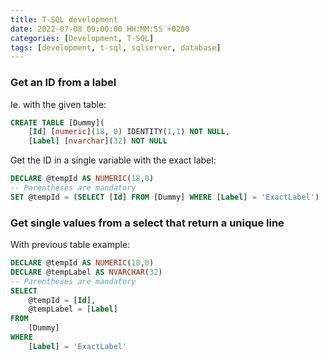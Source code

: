 ```yaml
---
title: T-SQL development
date: 2022-07-08 09:00:00 HH:MM:SS +0200
categories: [Development, T-SQL]
tags: [development, t-sql, sqlserver, database]
---
```


### Get an ID from a label

Ie. with the given table:

```sql
CREATE TABLE [Dummy](
    [Id] [numeric](18, 0) IDENTITY(1,1) NOT NULL,
    [Label] [nvarchar](32) NOT NULL
```

Get the ID in a single variable with the exact label:

```sql
DECLARE @tempId AS NUMERIC(18,0)
-- Parentheses are mandatory
SET @tempId = (SELECT [Id] FROM [Dummy] WHERE [Label] = 'ExactLabel')
```

### Get single values from a select that return a unique line

With previous table example:

```sql
DECLARE @tempId AS NUMERIC(18,0)
DECLARE @tempLabel AS NVARCHAR(32)
-- Parentheses are mandatory
SELECT 
    @tempId = [Id], 
    @tempLabel = [Label] 
FROM
    [Dummy] 
WHERE
    [Label] = 'ExactLabel'
```
